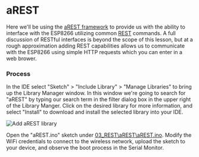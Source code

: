 # aREST
Here we'll be using the [aREST framework](https://arest.io/) to provide us with the ability to interface with the ESP8266 utilizing common [REST](https://en.wikipedia.org/wiki/Representational_state_transfer) commands.  A full discussion of RESTful interfaces is beyond the scope of this lesson, but at a rough approximation adding REST capabilities allows us to communicate with the ESP8266 using simple HTTP requests which you can enter in a web brower.

### Process

In the IDE select "Sketch" > "Include Library" > "Manage Libraries" to bring up the Library Manager window.  In this window we're going to search for "aREST" by typing our search term in the filter dialog box in the upper right of the Library Manger.  Click on the desired library for more information, and select "Install" to download and install the selected library into your IDE.

![Add aREST library](https://github.com/aderusha/IoTWM-ESP8266/blob/master/Images/AddArestLibrary.png)

Open the "aREST.ino" sketch under [03_REST\aREST\aREST.ino](aREST\\aREST.ino).  Modify the WiFi credentials to connect to the wireless network, upload the sketch to your device, and observe the boot process in the Serial Monitor.
